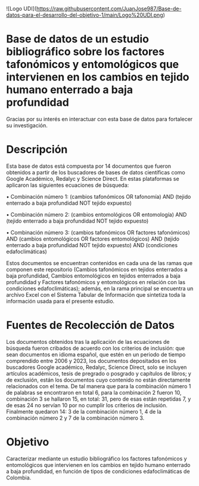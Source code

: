 <span>![</span><span>Logo UDI</span><span>]</span><span>(</span><span>https://raw.githubusercontent.com/JuanJose987/Base-de-datos-para-el-desarrollo-del-objetivo-1/main/Logo%20UDI.png</span><span>)</span>

# Base de datos de un estudio bibliográfico sobre los factores tafonómicos y entomológicos que intervienen en los cambios en tejido humano enterrado a baja profundidad

Gracias por su interés en interactuar con esta base de datos para fortalecer su investigación.

# Descripción

Esta base de datos está compuesta por 14 documentos que fueron obtenidos a partir de los buscadores de bases de datos científicas como Google Académico, Redalyc y Science Direct. En estas plataformas se aplicaron las siguientes ecuaciones de búsqueda:  

•	Combinación número 1: (cambios tafonómicos OR tafonomía) AND (tejido enterrado a baja profundidad NOT tejido expuesto) 

•	Combinación número 2: (cambios entomológicos OR entomología) AND (tejido enterrado a baja profundidad NOT tejido expuesto)

•	Combinación número 3: (cambios tafonómicos OR factores tafonómicos) AND (cambios entomológicos OR factores entomológicos) AND (tejido enterrado a baja profundidad NOT tejido expuesto) AND (condiciones edafoclimáticas)

Estos documentos se encuentran contenidos en cada una de las ramas que componen este repositorio (Cambios tafonómicos en tejidos enterrados a baja profundidad, Cambios entomológicos en tejidos enterrados a baja profundidad y Factores tafonómicos y entomológicos en relación con las condiciones edafoclimáticas); además, en la rama principal se encuentra un archivo Excel con el Sistema Tabular de Información que sintetiza toda la información usada para el presente estudio.

# Fuentes de Recolección de Datos

Los documentos obtenidos tras la aplicación de las ecuaciones de búsqueda fueron cribados de acuerdo con los criterios de inclusión: que sean documentos en idioma español, que estén en un periodo de tiempo comprendido entre 2006 y 2023, los documentos depositados en los buscadores Google académico, Redalyc, Science Direct, solo se incluyen artículos académicos, tesis de pregrado o posgrado y capítulos de libros; y de exclusión, están los documentos cuyo contenido no están directamente relacionados con el tema. De tal manera que para la combinación número 1 de palabras se encontraron en total 6, para la combinación 2 fueron 10, combinación 3 se hallaron 15, en total: 31, pero de esas están repetidas 7, y de esas 24 no servían 10 por no cumplir los criterios de inclusión. Finalmente quedaron 14: 3 de la combinación número 1, 4 de la combinación número 2 y 7 de la combinación número 3.

# Objetivo

Caracterizar mediante un estudio bibliográfico los factores tafonómicos y entomológicos que intervienen en los cambios en tejido humano enterrado a baja profundidad, en función de tipos de condiciones edafoclimáticas de Colombia.

